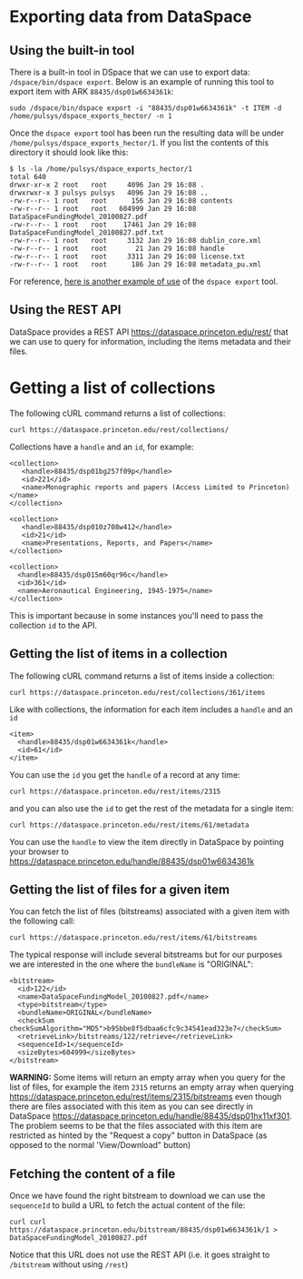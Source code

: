 # Exporting data from DataSpace

## Using the built-in tool
There is a built-in tool in DSpace that we can use to export data: `/dspace/bin/dspace export`.
Below is an example of running this tool to export item with ARK `88435/dsp01w6634361k`:

```
sudo /dspace/bin/dspace export -i "88435/dsp01w6634361k" -t ITEM -d /home/pulsys/dspace_exports_hector/ -n 1
```

Once the `dspace export` tool has been run the resulting data will be under `/home/pulsys/dspace_exports_hector/1`.
If you list the contents of this directory it should look like this:

```
$ ls -la /home/pulsys/dspace_exports_hector/1
total 640
drwxr-xr-x 2 root   root     4096 Jan 29 16:08 .
drwxrwxr-x 3 pulsys pulsys   4096 Jan 29 16:08 ..
-rw-r--r-- 1 root   root      156 Jan 29 16:08 contents
-rw-r--r-- 1 root   root   604999 Jan 29 16:08 DataSpaceFundingModel_20100827.pdf
-rw-r--r-- 1 root   root    17461 Jan 29 16:08 DataSpaceFundingModel_20100827.pdf.txt
-rw-r--r-- 1 root   root     3132 Jan 29 16:08 dublin_core.xml
-rw-r--r-- 1 root   root       21 Jan 29 16:08 handle
-rw-r--r-- 1 root   root     3311 Jan 29 16:08 license.txt
-rw-r--r-- 1 root   root      186 Jan 29 16:08 metadata_pu.xml
```

For reference, [here is another example of use](https://github.com/pulibrary/dataspace_preservation/blob/main/export_from_dspace.sh#L12) of the `dspace export` tool.


## Using the REST API
DataSpace provides a REST API https://dataspace.princeton.edu/rest/ that we can use to query for information, including the items metadata and their files.

# Getting a list of collections

The following cURL command returns a list of collections:
```
curl https://dataspace.princeton.edu/rest/collections/
```

Collections have a `handle` and an `id`, for example:

```
<collection>
   <handle>88435/dsp01bg257f09p</handle>
   <id>221</id>
   <name>Monographic reports and papers (Access Limited to Princeton)</name>
</collection>

<collection>
   <handle>88435/dsp010z708w412</handle>
   <id>21</id>
   <name>Presentations, Reports, and Papers</name>
</collection>

<collection>
  <handle>88435/dsp015m60qr96c</handle>
  <id>361</id>
  <name>Aeronautical Engineering, 1945-1975</name>
</collection>
```

This is important because in some instances you'll need to pass the collection `id` to the API.


## Getting the list of items in a collection

The following cURL command returns a list of items inside a collection:

```
curl https://dataspace.princeton.edu/rest/collections/361/items
```

Like with collections, the information for each item includes a `handle` and an `id`

```
<item>
  <handle>88435/dsp01w6634361k</handle>
  <id>61</id>
</item>
```

You can use the `id` you get the `handle` of a record at any time:

```
curl https://dataspace.princeton.edu/rest/items/2315
```

and you can also use the `id` to get the rest of the metadata for a single item:

```
curl https://dataspace.princeton.edu/rest/items/61/metadata
```

You can use the `handle` to view the item directly in DataSpace by pointing your browser to
https://dataspace.princeton.edu/handle/88435/dsp01w6634361k


## Getting the list of files for a given item

You can fetch the list of files (bitstreams) associated with a given item with the following call:

```
curl https://dataspace.princeton.edu/rest/items/61/bitstreams
```

The typical response will include several bitstreams but for our purposes we are interested in the one where the `bundleName` is "ORIGINAL":

```
<bitstream>
  <id>122</id>
  <name>DataSpaceFundingModel_20100827.pdf</name>
  <type>bitstream</type>
  <bundleName>ORIGINAL</bundleName>
  <checkSum checkSumAlgorithm="MD5">b95bbe8f5dbaa6cfc9c34541ead323e7</checkSum>
  <retrieveLink>/bitstreams/122/retrieve</retrieveLink>
  <sequenceId>1</sequenceId>
  <sizeBytes>604999</sizeBytes>
</bitstream>
```

**WARNING:** Some items will return an empty array when you query for the list of files, for example the item `2315` returns an empty array when querying https://dataspace.princeton.edu/rest/items/2315/bitstreams even though there are files associated with this item as you can see directly in DataSpace https://dataspace.princeton.edu/handle/88435/dsp01hx11xf301. The problem seems to be that the files associated with this item are restricted as hinted by the  "Request a copy" button in DataSpace (as opposed to the normal 'View/Download" button)


## Fetching the content of a file

Once we have found the right bitstream to download we can use the `sequenceId` to build a URL to fetch the actual content of the file:

```
curl curl https://dataspace.princeton.edu/bitstream/88435/dsp01w6634361k/1 > DataSpaceFundingModel_20100827.pdf
```

Notice that this URL does not use the REST API (i.e. it goes straight to `/bitstream` without using `/rest`)

